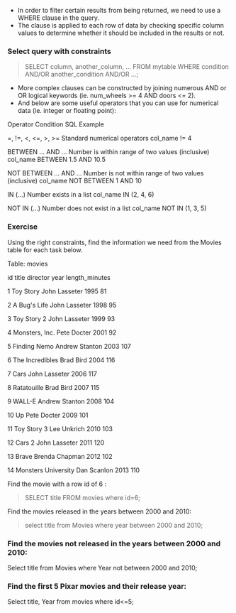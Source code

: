 - In order to filter certain results from being returned, we need to use a WHERE clause in the query.
- The clause is applied to each row of data by checking specific column values to determine whether it should be included in the results or not.

### Select query with constraints
> SELECT column, another_column, …
> FROM mytable
> WHERE condition
    AND/OR another_condition
    AND/OR …;

- More complex clauses can be constructed by joining numerous AND or OR logical keywords (ie. num_wheels >= 4 AND doors <= 2).
- And below are some useful operators that you can use for numerical data (ie. integer or floating point):

Operator	            Condition	                                                SQL Example
  
=, !=, <, <=, >, >=	    Standard numerical operators	                            col_name != 4

BETWEEN … AND …	        Number is within range of two values (inclusive)	        col_name BETWEEN 1.5 AND 10.5

NOT BETWEEN … AND …	    Number is not within range of two values (inclusive)	    col_name NOT BETWEEN 1 AND 10

IN (…)	                Number exists in a list	                                  col_name IN (2, 4, 6)

NOT IN (…)	            Number does not exist in a list                          	col_name NOT IN (1, 3, 5)    


### Exercise
Using the right constraints, find the information we need from the Movies table for each task below.

Table: movies

id	title	          director	          year	length_minutes

1	  Toy Story	      John Lasseter	      1995	81

2	  A Bug's Life	  John Lasseter	      1998	95

3	  Toy Story 2	  John Lasseter	      1999	93

4	  Monsters, Inc.	Pete Docter	        2001	92

5	  Finding Nemo	  Andrew Stanton	    2003	107

6	  The Incredibles	Brad Bird	          2004	116

7	  Cars	          John Lasseter	      2006	117

8	  Ratatouille	    Brad Bird	          2007	115

9	  WALL-E	        Andrew Stanton	    2008	104

10	Up	            Pete Docter	        2009	101

11	Toy Story 3	    Lee Unkrich	        2010	103

12	Cars 2	        John Lasseter	      2011	120

13	Brave	          Brenda Chapman	    2012	102

14	Monsters University	Dan Scanlon	    2013	110



Find the movie with a row id of 6 :
> SELECT title FROM movies where id=6;

Find the movies released in the years between 2000 and 2010:
> select title from Movies 
where year between 2000 and 2010;

### Find the movies not released in the years between 2000 and 2010:
Select title from Movies 
where Year not between 2000 and 2010;

### Find the first 5 Pixar movies and their release year:
Select title, Year from movies 
where id<=5;

